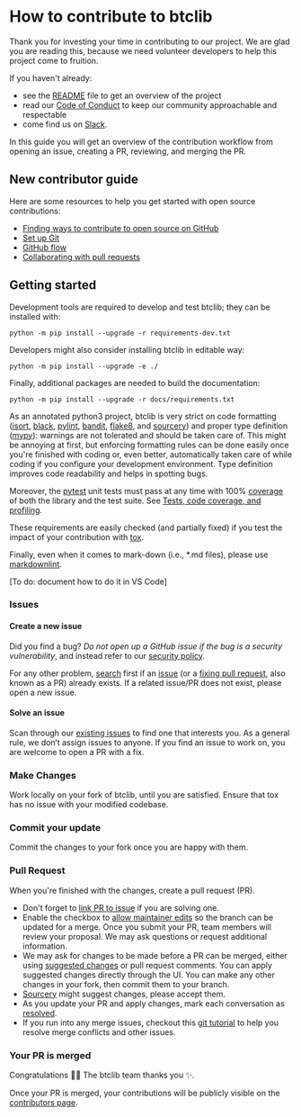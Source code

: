 # How to contribute to btclib

Thank you for investing your time in contributing to our project.
We are glad you are reading this, because we need volunteer developers
to help this project come to fruition.

If you haven't already:

- see the [README](./README.md) file to get an overview of the project
- read our [Code of Conduct](./CODE_OF_CONDUCT.md) to keep our community
  approachable and respectable
- come find us on [Slack](https://bbt-training.slack.com/archives/C01CCJ85AES).

In this guide you will get an overview of the contribution workflow from
opening an issue, creating a PR, reviewing, and merging the PR.

## New contributor guide

Here are some resources to help you get started with open source contributions:

- [Finding ways to contribute to open source on GitHub](https://docs.github.com/en/get-started/exploring-projects-on-github/finding-ways-to-contribute-to-open-source-on-github)
- [Set up Git](https://docs.github.com/en/get-started/quickstart/set-up-git)
- [GitHub flow](https://docs.github.com/en/get-started/quickstart/github-flow)
- [Collaborating with pull requests](https://docs.github.com/en/github/collaborating-with-pull-requests)

## Getting started

Development tools are required to develop and test btclib;
they can be installed with:

```shell
python -m pip install --upgrade -r requirements-dev.txt
```

Developers might also consider installing btclib in editable way:

```shell
python -m pip install --upgrade -e ./
```

Finally, additional packages are needed to build the documentation:

```shell
python -m pip install --upgrade -r docs/requirements.txt
```

As an annotated python3 project, btclib is very strict on code formatting
([isort](https://pycqa.github.io/isort/),
[black](https://github.com/psf/black),
[pylint](https://pylint.pycqa.org/en/latest/),
[bandit](https://github.com/PyCQA/bandit),
[flake8](https://flake8.pycqa.org/en/latest/),
and [sourcery](https://pypi.org/project/sourcery-cli/))
and proper type definition
([mypy](https://mypy-lang.org/)):
warnings are not tolerated and should be taken care of.
This might be annoying at first, but enforcing formatting rules can be done
easily once you're finished with coding or, even better, automatically
taken care of while coding if you configure your development environment.
Type definition improves code readability and helps in spotting bugs.

Moreover,
the [pytest](https://pytest.org) unit tests
must pass at any time with
100% [coverage](https://coverage.readthedocs.io/)
of both the library and the test suite.
See [Tests, code coverage, and profiling](./tests/README.md).

These requirements are easily checked (and partially fixed) if you test
the impact of your contribution with [tox](https://tox.wiki/).

Finally, even when it comes to mark-down (i.e., *.md files),
please use [markdownlint](https://github.com/DavidAnson/markdownlint).

\[To do: document how to do it in VS Code\]

### Issues

#### Create a new issue

Did you find a bug?
*Do not open up a GitHub issue if the bug is a security vulnerability*,
and instead refer to our [security policy](README.md).

For any other problem,
[search](https://docs.github.com/en/github/searching-for-information-on-github/searching-on-github/searching-issues-and-pull-requests)
first if an
[issue](https://github.com/btclib-org/btclib/issues) (or a
[fixing pull request](https://github.com/btclib-org/btclib/pulls),
also known as a PR) already exists.
If a related issue/PR does not exist, please open a new issue.

#### Solve an issue

Scan through our
[existing issues](https://github.com/btclib-org/btclib/issues)
to find one that interests you.
As a general rule, we don’t assign issues to anyone.
If you find an issue to work on, you are welcome to open a PR with a fix.

### Make Changes

Work locally on your fork of btclib,
until you are satisfied. Ensure that tox has no issue
with your modified codebase.

### Commit your update

Commit the changes to your fork once you are happy with them.

### Pull Request

When you're finished with the changes, create a pull request (PR).

- Don't forget to
  [link PR to issue](https://docs.github.com/en/issues/tracking-your-work-with-issues/linking-a-pull-request-to-an-issue)
  if you are solving one.
- Enable the checkbox to
  [allow maintainer edits](https://docs.github.com/en/github/collaborating-with-issues-and-pull-requests/allowing-changes-to-a-pull-request-branch-created-from-a-fork)
  so the branch can be updated for a merge.
  Once you submit your PR, team members will review your proposal.
  We may ask questions or request additional information.
- We may ask for changes to be made before a PR can be merged, either using
  [suggested changes](https://docs.github.com/en/github/collaborating-with-issues-and-pull-requests/incorporating-feedback-in-your-pull-request)
  or pull request comments.
  You can apply suggested changes directly through the UI.
  You can make any other changes in your fork, then commit them to your branch.
- [Sourcery](https://sourcery.ai/) might suggest changes, please accept them.
- As you update your PR and apply changes, mark each conversation as
  [resolved](https://docs.github.com/en/github/collaborating-with-issues-and-pull-requests/commenting-on-a-pull-request#resolving-conversations).
- If you run into any merge issues, checkout this
  [git tutorial](https://github.com/skills/resolve-merge-conflicts)
  to help you resolve merge conflicts and other issues.

### Your PR is merged

Congratulations :tada::tada: The btclib team thanks you :sparkles:.

Once your PR is merged, your contributions will be publicly visible on the
[contributors page](https://github.com/btclib-org/btclib/graphs/contributors).
